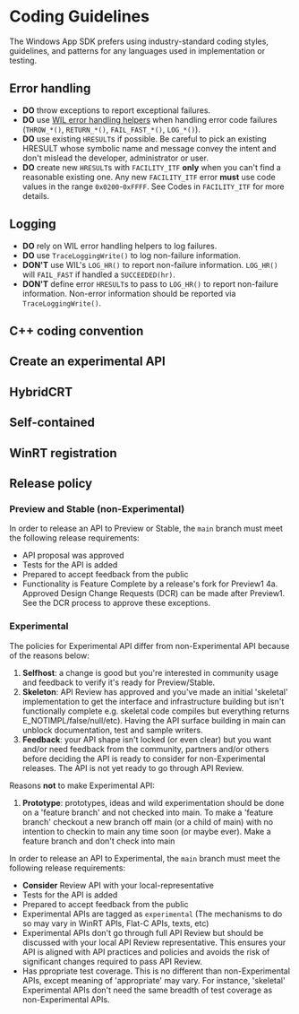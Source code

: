 # Coding Guidelines

The Windows App SDK prefers using industry-standard coding styles, guidelines, and patterns for any
languages used in implementation or testing.

## Error handling

- **DO** throw exceptions to report exceptional failures.
- **DO** use [WIL error handling helpers](https://github.com/Microsoft/wil/wiki/Error-handling-helpers) when handling error code failures (`THROW_*()`, `RETURN_*()`, `FAIL_FAST_*()`, `LOG_*()`).
- **DO** use existing `HRESULT`s if possible. Be careful to pick an existing HRESULT whose symbolic name and message convey the intent and don't mislead the developer, administrator or user.
- **DO** create new `HRESULT`s with `FACILITY_ITF` **only** when you can't find a reasonable existing one. Any new `FACILITY_ITF` error **must** use code values in the range `0x0200`-`0xFFFF`. See Codes in `FACILITY_ITF` for more details.

## Logging

- **DO** rely on WIL error handling helpers to log failures.
- **DO** use `TraceLoggingWrite()` to log non-failure information.
- **DON'T** use WIL's `LOG_HR()` to report non-failure information. `LOG_HR()` will `FAIL_FAST` if handled a `SUCCEEDED(hr)`.
- **DON'T** define error `HRESULT`s to pass to `LOG_HR()` to report non-failure information. Non-error information should be reported via `TraceLoggingWrite()`.

## C++ coding convention


## Create an experimental API



## HybridCRT



## Self-contained



## WinRT registration



## Release policy

### Preview and Stable (non-Experimental)

In order to release an API to Preview or Stable, the `main` branch must meet the following release requirements:

- API proposal was approved
- Tests for the API is added
- Prepared to accept feedback from the public
- Functionality is Feature Complete by a release's fork for Preview1 4a. Approved Design Change Requests (DCR) can be made after Preview1. See the DCR process to approve these exceptions.

### Experimental

The policies for Experimental API differ from non-Experimental API because of the reasons below:

1. **Selfhost**: a change is good but you're interested in community usage and feedback to verify it's ready for Preview/Stable.
2. **Skeleton**: API Review has approved and you've made an initial 'skeletal' implementation to get the interface and infrastructure building but isn't functionally complete e.g. skeletal code compiles but everything returns E_NOTIMPL/false/null/etc). Having the API surface building in main can unblock documentation, test and sample writers.
3. **Feedback**: your API shape isn't locked (or even clear) but you want and/or need feedback from the community, partners and/or others before deciding the API is ready to consider for non-Experimental releases. The API is not yet ready to go through API Review.

Reasons **not** to make Experimental API:

1. **Prototype**: prototypes, ideas and wild experimentation should be done on a 'feature branch' and not checked into main. To make a 'feature branch' checkout a new branch off main (or a child of main) with no intention to checkin to main any time soon (or maybe ever). Make a feature branch and don't check into main

In order to release an API to Experimental, the `main` branch must meet the following release requirements:

- **Consider** Review API with your local-representative
- Tests for the API is added
- Prepared to accept feedback from the public
- Experimental APIs are tagged as `experimental` (The mechanisms to do so may vary in WinRT APIs, Flat-C APIs, texts, etc)
- Experimental APIs don't go through full API Review but should be discussed with your local API Review representative. This ensures your API is aligned with API practices and policies and avoids the risk of significant changes required to pass API Review.
- Has ppropriate test coverage. This is no different than non-Experimental APIs, except meaning of 'appropriate' may vary. For instance, 'skeletal' Experimental APIs don't need the same breadth of test coverage as non-Experimental APIs.
